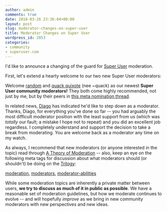 ```yaml
---
author: admin
comments: true
date: 2010-03-26 23:36:04+00:00
layout: post
slug: moderator-changes-on-super-user
title: Moderator Changes on Super User
wordpress_id: 2853
categories:
- community
- superuser.com
---
```



I'd like to announce a changing of the guard for [Super User](http://superuser.com) moderation.



First, let's extend a hearty welcome to our two new Super User moderators:















Welcome [random](http://superuser.com/users/307/random) and [quack quixote](http://superuser.com/users/12786/quack-quixote) (nee ~quack) as our newest **Super User community moderators!** They both come highly recommended, not just by me, but by their peers in [this meta nomination thread](http://meta.stackoverflow.com/questions/43378/should-random-be-elected-a-moderator-on-super-user).



In related news, [Diago](http://superuser.com/users/3981/diago) has indicated he'd like to step down as a moderator. Thanks, Diago, for everything you've done so far -- you had arguably the most difficult moderator position with the least support from us (which was _totally_ our fault; a mistake I hope not to repeat) and you did an excellent job regardless. I completely understand and support the decision to take a break from moderating. You are welcome back as a moderator any time on my watch.



As always, I recommend that new moderators (or anyone interested in the topic) read through [A Theory of Moderation](http://blog.stackoverflow.com/2009/05/a-theory-of-moderation/) -- also, keep an eye on the following meta tags for discussion about what moderators should (or shouldn't) be doing on the [Trilogy](http://blog.stackoverflow.com/2009/05/the-stack-overflow-trilogy/):



[moderation](http://meta.stackoverflow.com/questions/tagged/moderation), [moderators](http://meta.stackoverflow.com/questions/tagged/moderators), [moderator-abilities](http://meta.stackoverflow.com/questions/tagged/moderator-abilities)



While some moderation topics are inherently a private matter between users, **we try to discuss as much of it in public as possible**. We have a reasonable set of moderation guidelines, but how we moderate continues to evolve -- and will hopefully _improve_ as we bring in new community moderators with new perspectives and new ideas.

